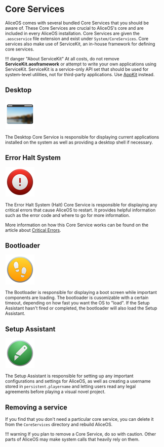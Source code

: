 #  Core Services

AliceOS comes with several bundled Core Services that you should be aware of. These Core Services are crucial to AliceOS's core and are included in every AliceOS installation. Core Services are given the `.aoscservice` file extension and exist under `System/CoreServices`. Core services also make use of ServiceKit, an in-house framework for defining core services.

!!! danger "About ServiceKit"
    At all costs, do not remove **ServiceKit.aosframework** or attempt to write your own applications using ServiceKit. ServiceKit is a service-only API set that should be used for system-level utilities, not for third-party applications. Use [AppKit](../Apps/index.md) instead.

## Desktop

![Desktop icon](../images/system/cservices/desktop.png)

The Desktop Core Service is responsible for displaying current applications installed on the system as well as providing a desktop shell if necessary.

## Error Halt System

![Halt icon](../images/system/cservices/halt.png)

The Error Halt System (Halt) Core Service is responsible for displaying any critical errors that cause AliceOS to restart. It provides helpful information such as the error code and where to go for more information.

More information on how this Core Service works can be found on the article about [Critical Errors](./04-critical-errors.md).

## Bootloader

![Bootloader icon](../images/system/cservices/boot.png)

The Bootloader is responsible for displaying a boot screen while important components are loading. The bootloader is cusomizable with a certain timeout, depending on how fast you want the OS to "load". If the Setup Assistant hasn't fired or completed, the bootloader will also load the Setup Assistant.

## Setup Assistant

![Setup Assistant icon](../images/system/cservices/setup.png)

The Setup Assistant is responsible for setting up any important configurations and settings for AliceOS, as well as creating a username stored in `persistent.playername` and letting users read any legal agreements before playing a visual novel project.

## Removing a service

If you find that you don't need a particular core service, you can delete it from the `CoreServices` directory and rebuild AliceOS.

!!! warning
    If you plan to remove a Core Service, do so with caution. Other parts of AliceOS may make system calls that heavily rely on them.
